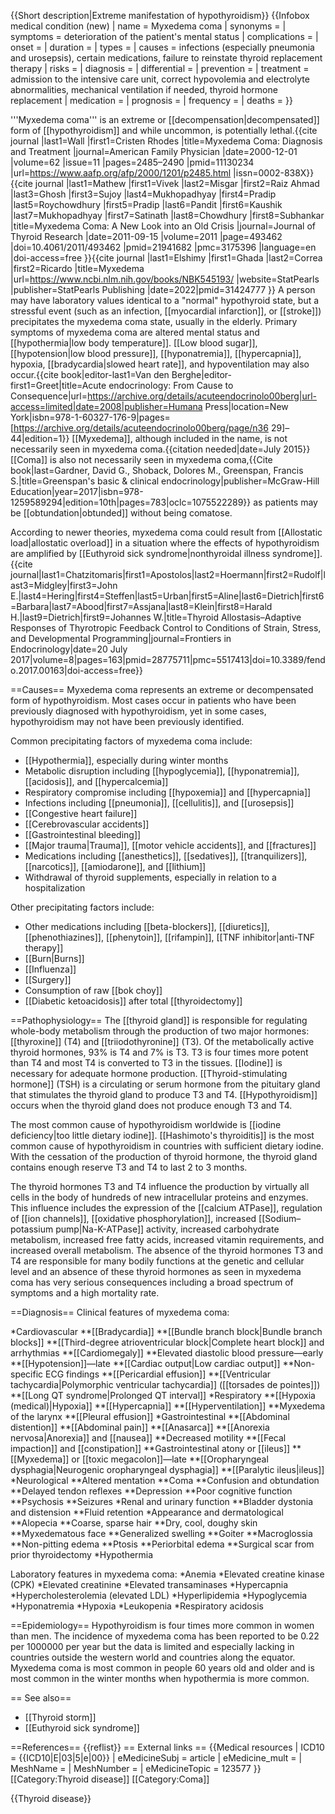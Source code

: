 {{Short description|Extreme manifestation of hypothyroidism}}
{{Infobox medical condition (new)
| name            = Myxedema coma
| synonyms        = 
| symptoms        = deterioration of the patient's mental status<ref name="wall2000"/>
| complications   = 
| onset           = 
| duration        = 
| types           = 
| causes          = infections (especially pneumonia and urosepsis), certain medications, failure to reinstate thyroid replacement therapy<ref name="wall2000"/>
| risks           = 
| diagnosis       = 
| differential    = 
| prevention      = 
| treatment       = admission to the intensive care unit, correct hypovolemia and electrolyte abnormalities, mechanical ventilation if needed, thyroid hormone replacement<ref name="wall2000"/>
| medication      = 
| prognosis       = 
| frequency       = 
| deaths          = 
}}

'''Myxedema coma''' is an extreme or [[decompensation|decompensated]] form of [[hypothyroidism]] and while uncommon, is potentially lethal.<ref name="wall2000">{{cite journal |last1=Wall |first1=Cristen Rhodes |title=Myxedema Coma: Diagnosis and Treatment |journal=American Family Physician |date=2000-12-01 |volume=62 |issue=11 |pages=2485–2490 |pmid=11130234 |url=https://www.aafp.org/afp/2000/1201/p2485.html |issn=0002-838X}}</ref><ref name="mathew2011">{{cite journal |last1=Mathew |first1=Vivek |last2=Misgar |first2=Raiz Ahmad |last3=Ghosh |first3=Sujoy |last4=Mukhopadhyay |first4=Pradip |last5=Roychowdhury |first5=Pradip |last6=Pandit |first6=Kaushik |last7=Mukhopadhyay |first7=Satinath |last8=Chowdhury |first8=Subhankar |title=Myxedema Coma: A New Look into an Old Crisis |journal=Journal of Thyroid Research |date=2011-09-15 |volume=2011 |page=493462 |doi=10.4061/2011/493462 |pmid=21941682 |pmc=3175396 |language=en |doi-access=free }}</ref><ref name="elshimy2022">{{cite journal |last1=Elshimy |first1=Ghada |last2=Correa |first2=Ricardo |title=Myxedema |url=https://www.ncbi.nlm.nih.gov/books/NBK545193/ |website=StatPearls |publisher=StatPearls Publishing |date=2022|pmid=31424777 }}</ref> A person may have laboratory values identical to a "normal" hypothyroid state, but a stressful event (such as an infection, [[myocardial infarction]], or [[stroke]]) precipitates the myxedema coma state, usually in the elderly. Primary symptoms of myxedema coma are altered mental status and [[hypothermia|low body temperature]]. [[Low blood sugar]], [[hypotension|low blood pressure]], [[hyponatremia]], [[hypercapnia]], hypoxia, [[bradycardia|slowed heart rate]], and hypoventilation may also occur.<ref>{{cite book|editor-last1=Van den Berghe|editor-first1=Greet|title=Acute endocrinology: From Cause to Consequence|url=https://archive.org/details/acuteendocrinolo00berg|url-access=limited|date=2008|publisher=Humana Press|location=New York|isbn=978-1-60327-176-9|pages=[https://archive.org/details/acuteendocrinolo00berg/page/n36 29]–44|edition=1}}</ref> [[Myxedema]], although included in the name, is not necessarily seen in myxedema coma.{{citation needed|date=July 2015}} [[Coma]] is also not necessarily seen in myxedema coma,<ref>{{Cite book|last=Gardner, David G., Shoback, Dolores M., Greenspan, Francis S.|title=Greenspan's basic & clinical endocrinology|publisher=McGraw-Hill Education|year=2017|isbn=978-1259589294|edition=10th|pages=783|oclc=1075522289}}</ref> as patients may be [[obtundation|obtunded]] without being comatose.<ref name="mathew2011" />

According to newer theories, myxedema coma could result from [[Allostatic load|allostatic overload]] in a situation where the effects of hypothyroidism are amplified by [[Euthyroid sick syndrome|nonthyroidal illness syndrome]].<ref name = "Chatzitomaris_2017">{{cite journal|last1=Chatzitomaris|first1=Apostolos|last2=Hoermann|first2=Rudolf|last3=Midgley|first3=John E.|last4=Hering|first4=Steffen|last5=Urban|first5=Aline|last6=Dietrich|first6=Barbara|last7=Abood|first7=Assjana|last8=Klein|first8=Harald H.|last9=Dietrich|first9=Johannes W.|title=Thyroid Allostasis–Adaptive Responses of Thyrotropic Feedback Control to Conditions of Strain, Stress, and Developmental Programming|journal=Frontiers in Endocrinology|date=20 July 2017|volume=8|pages=163|pmid=28775711|pmc=5517413|doi=10.3389/fendo.2017.00163|doi-access=free}}</ref>

==Causes==
Myxedema coma represents an extreme or decompensated form of hypothyroidism. Most cases occur in patients who have been previously diagnosed with hypothyroidism, yet in some cases, hypothyroidism may not have been previously identified. <ref name="wall2000" /><ref name="mathew2011" /><ref name="elshimy2022" />

Common precipitating factors of myxedema coma include:
* [[Hypothermia]], especially during winter months
* Metabolic disruption including [[hypoglycemia]], [[hyponatremia]], [[acidosis]], and [[hypercalcemia]]
* Respiratory compromise including [[hypoxemia]] and [[hypercapnia]]
* Infections including [[pneumonia]], [[cellulitis]], and [[urosepsis]]
* [[Congestive heart failure]]
* [[Cerebrovascular accidents]]
* [[Gastrointestinal bleeding]]
* [[Major trauma|Trauma]], [[motor vehicle accidents]], and [[fractures]]
* Medications including [[anesthetics]], [[sedatives]], [[tranquilizers]], [[narcotics]], [[amiodarone]], and [[lithium]]
* Withdrawal of thyroid supplements, especially in relation to a hospitalization

Other precipitating factors include:
* Other medications including [[beta-blockers]], [[diuretics]], [[phenothiazines]], [[phenytoin]], [[rifampin]], [[TNF inhibitor|anti-TNF therapy]]
* [[Burn|Burns]]
* [[Influenza]]
* [[Surgery]]
* Consumption of raw [[bok choy]]
* [[Diabetic ketoacidosis]] after total [[thyroidectomy]]

==Pathophysiology==
The [[thyroid gland]] is responsible for regulating whole-body metabolism through the production of two major hormones: [[thyroxine]] (T4) and [[triiodothyronine]] (T3). Of the metabolically active thyroid hormones, 93% is T4 and 7% is T3. T3 is four times more potent than T4 and most T4 is converted to T3 in the tissues. [[Iodine]] is necessary for adequate hormone production. [[Thyroid-stimulating hormone]] (TSH) is a circulating or serum hormone from the pituitary gland that stimulates the thyroid gland to produce T3 and T4. [[Hypothyroidism]] occurs when the thyroid gland does not produce enough T3 and T4.<ref name="elshimy2022" />

The most common cause of hypothyroidism worldwide is [[iodine deficiency|too little dietary iodine]]. [[Hashimoto's thyroiditis]] is the most common cause of hypothyroidism in countries with sufficient dietary iodine. With the cessation of the production of thyroid hormone, the thyroid gland contains enough reserve T3 and T4 to last 2 to 3 months.<ref name="elshimy2022" />

The thyroid hormones T3 and T4 influence the production by virtually all cells in the body of hundreds of new intracellular proteins and enzymes. This influence includes the expression of the [[calcium ATPase]], regulation of [[ion channels]], [[oxidative phosphorylation]], increased [[Sodium–potassium pump|Na-K-ATPase]] activity, increased carbohydrate metabolism, increased free fatty acids, increased vitamin requirements, and increased overall metabolism. The absence of the thyroid hormones T3 and T4 are responsible for many bodily functions at the genetic and cellular level and an absence of these thyroid hormones as seen in myxedema coma has very serious consequences including a broad spectrum of symptoms and a high mortality rate.<ref name="elshimy2022" />

==Diagnosis==
Clinical features of myxedema coma:<ref name="wall2000" /><ref name="mathew2011" /><ref name="elshimy2022" />

*Cardiovascular
**[[Bradycardia]]
**[[Bundle branch block|Bundle branch blocks]]
**[[Third-degree atrioventricular block|Complete heart block]] and arrhythmias
**[[Cardiomegaly]]
**Elevated diastolic blood pressure—early
**[[Hypotension]]—late
**[[Cardiac output|Low cardiac output]]
**Non-specific ECG findings
**[[Pericardial effusion]]
**[[Ventricular tachycardia|Polymorphic ventricular tachycardia]] ([[torsades de pointes]])
**[[Long QT syndrome|Prolonged QT interval]]
*Respiratory
**[[Hypoxia (medical)|Hypoxia]]
**[[Hypercapnia]]
**[[Hyperventilation]]
**Myxedema of the larynx
**[[Pleural effusion]]
*Gastrointestinal
**[[Abdominal distention]]
**[[Abdominal pain]]
**[[Anasarca]]
**[[Anorexia nervosa|Anorexia]] and [[nausea]]
**Decreased motility
**[[Fecal impaction]] and [[constipation]]
**Gastrointestinal atony or [[ileus]]
**[[Myxedema]] or [[toxic megacolon]]—late
**[[Oropharyngeal dysphagia|Neurogenic oropharyngeal dysphagia]]
**[[Paralytic ileus|ileus]]
*Neurological
**Altered mentation
**Coma
**Confusion and obtundation
**Delayed tendon reflexes
**Depression
**Poor cognitive function
**Psychosis
**Seizures
*Renal and urinary function
**Bladder dystonia and distension
**Fluid retention
*Appearance and dermatological 
**Alopecia
**Coarse, sparse hair
**Dry, cool, doughy skin
**Myxedematous face
**Generalized swelling
**Goiter
**Macroglossia
**Non-pitting edema
**Ptosis
**Periorbital edema
**Surgical scar from prior thyroidectomy
*Hypothermia

Laboratory features in myxedema coma:<ref name="wall2000" /><ref name="mathew2011" /><ref name="elshimy2022" />
*Anemia
*Elevated creatine kinase (CPK)
*Elevated creatinine
*Elevated transaminases
*Hypercapnia
*Hypercholesterolemia (elevated LDL)
*Hyperlipidemia
*Hypoglycemia
*Hyponatremia
*Hypoxia
*Leukopenia
*Respiratory acidosis

==Epidemiology==
Hypothyroidism is four times more common in women than men. The incidence of myxedema coma has been reported to be 0.22 per 1000000 per year but the data is limited and especially lacking in countries outside the western world and countries along the equator. Myxedema coma is most common in people 60 years old and older and is most common in the winter months when hypothermia is more common.<ref name="wall2000" /><ref name="mathew2011" /><ref name="elshimy2022" />

== See also==
* [[Thyroid storm]]
* [[Euthyroid sick syndrome]]

==References==
{{reflist}}
== External links ==
{{Medical resources
|  ICD10 = {{ICD10|E|03|5|e|00}}
| eMedicineSubj = article
| eMedicine_mult =
| MeshName =
| MeshNumber =
| eMedicineTopic = 123577
}}
[[Category:Thyroid disease]]
[[Category:Coma]]

{{Thyroid disease}}